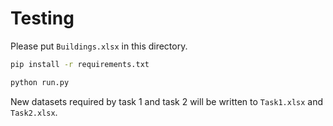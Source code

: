# Testing

Please put `Buildings.xlsx` in this directory.

```bash
pip install -r requirements.txt

python run.py
```

New datasets required by task 1 and task 2 will be written to `Task1.xlsx` and `Task2.xlsx`.
